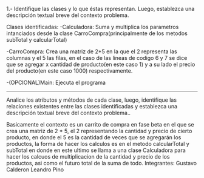 1.- Identifique las clases y lo que éstas representan. Luego, establezca una descripción textual breve del contexto problema.

Clases identificadas:
-Calculadora: Suma y multiplica los parametros intanciados desde la clase CarroCompra(principalmente de los metodos subTotal y calcularTotal)

-CarroCompra: Crea una matriz de 2*5 en la que el 2 representa las columnas y el 5 las filas, en el caso de las lineas de codigo 6 y 7 se dice que se agregar x cantidad de producto(en este caso 1) y a su lado el precio del producto(en este caso 1000) respectivamente.

-(OPCIONAL)Main: Ejecuta el programa
_______________________________________________________________________________________________________________________________________________________________________
 Analice los atributos y métodos de cada clase, luego, identifique las relaciones existentes entre las clases identificadas y establezca una descripción textual breve del contexto problema..

Basicamente el contexto es un carrito de compra en fase beta en el que se crea una matriz de 2 * 5, el 2 representando la cantidad y precio de cierto producto, en donde  el 5 es la cantidad de veces que se agregarán los productos, la forma de hacer los calculos es en el metodo calcularTotal y subTotal en donde en este ultimo se llama a una clase Calculadora para hacer los calcuos de multiplicacion de la cantidad y precio de los productos, asi como el futuro total de la suma de todo.
Integrantes:
Gustavo Calderon
Leandro Pino
